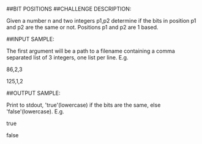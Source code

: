 ##BIT POSITIONS
##CHALLENGE DESCRIPTION:

Given a number n and two integers p1,p2 determine if the bits in position p1 and p2 are the same or not. Positions p1 and p2 are 1 based.

##INPUT SAMPLE:

The first argument will be a path to a filename containing a comma separated list of 3 integers, one list per line. E.g.

86,2,3

125,1,2

##OUTPUT SAMPLE:

Print to stdout, 'true'(lowercase) if the bits are the same, else 'false'(lowercase). E.g.

true

false
